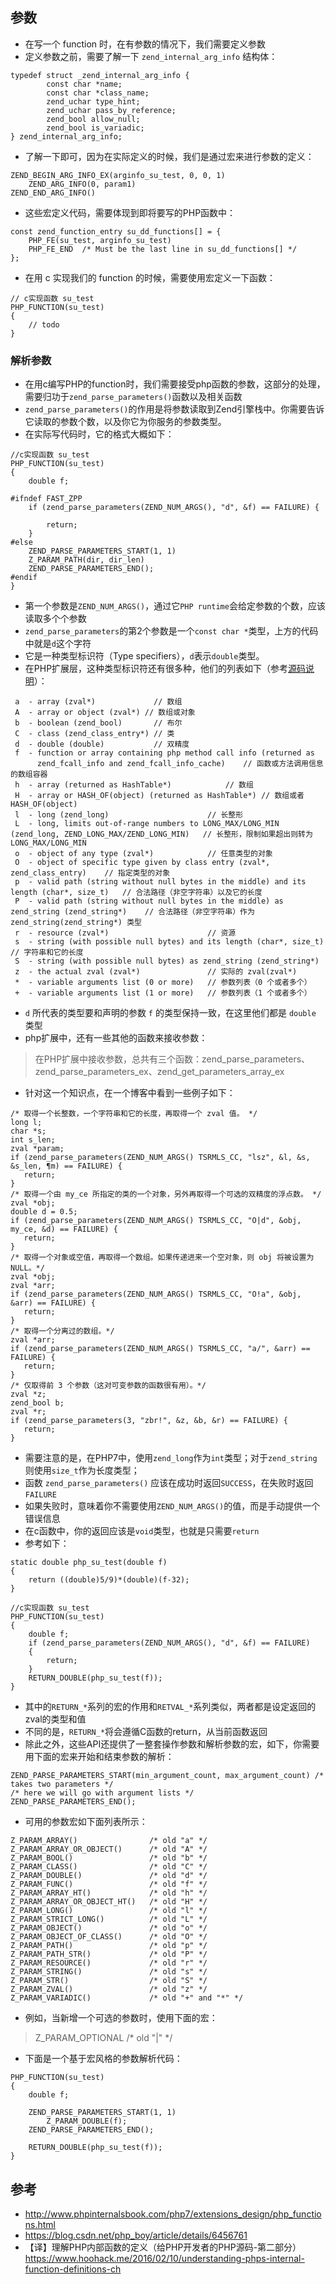 ## 参数
* 在写一个 function 时，在有参数的情况下，我们需要定义参数
* 定义参数之前，需要了解一下 `zend_internal_arg_info` 结构体：

```c/c++
typedef struct _zend_internal_arg_info {
        const char *name;
        const char *class_name;
        zend_uchar type_hint;
        zend_uchar pass_by_reference;
        zend_bool allow_null;
        zend_bool is_variadic;
} zend_internal_arg_info;
```

* 了解一下即可，因为在实际定义的时候，我们是通过宏来进行参数的定义：

```
ZEND_BEGIN_ARG_INFO_EX(arginfo_su_test, 0, 0, 1)
    ZEND_ARG_INFO(0, param1)
ZEND_END_ARG_INFO()
```

* 这些宏定义代码，需要体现到即将要写的PHP函数中：

```
const zend_function_entry su_dd_functions[] = {
	PHP_FE(su_test, arginfo_su_test)
	PHP_FE_END	/* Must be the last line in su_dd_functions[] */
};
```

* 在用 c 实现我们的 function 的时候，需要使用宏定义一下函数：

```
// c实现函数 su_test
PHP_FUNCTION(su_test)
{
    // todo
}
```

### 解析参数
* 在用c编写PHP的function时，我们需要接受php函数的参数，这部分的处理，需要归功于`zend_parse_parameters()`函数以及相关函数
* `zend_parse_parameters()`的作用是将参数读取到Zend引擎栈中。你需要告诉它读取的参数个数，以及你它为你服务的参数类型。
* 在实际写代码时，它的格式大概如下：

```
//c实现函数 su_test
PHP_FUNCTION(su_test)
{
	double f;

#ifndef FAST_ZPP
	if (zend_parse_parameters(ZEND_NUM_ARGS(), "d", &f) == FAILURE) {
		
		return;
	}
#else
    ZEND_PARSE_PARAMETERS_START(1, 1)
    Z_PARAM_PATH(dir, dir_len)
    ZEND_PARSE_PARAMETERS_END();
#endif
}
```

* 第一个参数是`ZEND_NUM_ARGS()`，通过它`PHP runtime`会给定参数的个数，应该读取多个个参数
* `zend_parse_parameters`的第2个参数是一个`const char *`类型，上方的代码中就是`d`这个字符
* 它是一种类型标识符（Type specifiers），`d`表示`double`类型。
* 在PHP扩展层，这种类型标识符还有很多种，他们的列表如下（参考[源码说明](https://github.com/php/php-src/blob/ef4b2fc283ddaf9bd692015f1db6dad52171c3ce/README.PARAMETER_PARSING_API#L43)）：

```
 a  - array (zval*)             // 数组
 A  - array or object (zval*) // 数组或对象
 b  - boolean (zend_bool)       // 布尔
 C  - class (zend_class_entry*) // 类
 d  - double (double)           // 双精度
 f  - function or array containing php method call info (returned as 
      zend_fcall_info and zend_fcall_info_cache)    // 函数或方法调用信息的数组容器
 h  - array (returned as HashTable*)            // 数组
 H  - array or HASH_OF(object) (returned as HashTable*) // 数组或者 HASH_OF(object)
 l  - long (zend_long)                      // 长整形
 L  - long, limits out-of-range numbers to LONG_MAX/LONG_MIN (zend_long, ZEND_LONG_MAX/ZEND_LONG_MIN)   // 长整形，限制如果超出则转为 LONG_MAX/LONG_MIN
 o  - object of any type (zval*)            // 任意类型的对象
 O  - object of specific type given by class entry (zval*, zend_class_entry)    // 指定类型的对象
 p  - valid path (string without null bytes in the middle) and its length (char*, size_t)   // 合法路径（非空字符串）以及它的长度
 P  - valid path (string without null bytes in the middle) as zend_string (zend_string*)    // 合法路径（非空字符串）作为 zend_string(zend_string*) 类型
 r  - resource (zval*)                      // 资源
 s  - string (with possible null bytes) and its length (char*, size_t)  // 字符串和它的长度
 S  - string (with possible null bytes) as zend_string (zend_string*)
 z  - the actual zval (zval*)               // 实际的 zval(zval*)
 *  - variable arguments list (0 or more)   // 参数列表（0 个或者多个）
 +  - variable arguments list (1 or more)   // 参数列表（1 个或者多个）
```

* `d` 所代表的类型要和声明的参数 `f` 的类型保持一致，在这里他们都是 `double` 类型
* php扩展中，还有一些其他的函数来接收参数：
>在PHP扩展中接收参数，总共有三个函数：zend_parse_parameters、zend_parse_parameters_ex、zend_get_parameters_array_ex

* 针对这一个知识点，在一个博客中看到一些例子如下：

```
/* 取得一个长整数，一个字符串和它的长度，再取得一个 zval 值。 */
long l;
char *s;
int s_len;
zval *param;
if (zend_parse_parameters(ZEND_NUM_ARGS() TSRMLS_CC, "lsz", &l, &s, &s_len, ¶m) == FAILURE) {
   return;
}
/* 取得一个由 my_ce 所指定的类的一个对象，另外再取得一个可选的双精度的浮点数。 */
zval *obj;
double d = 0.5;
if (zend_parse_parameters(ZEND_NUM_ARGS() TSRMLS_CC, "O|d", &obj, my_ce, &d) == FAILURE) {
   return;
}
/* 取得一个对象或空值，再取得一个数组。如果传递进来一个空对象，则 obj 将被设置为 NULL。*/
zval *obj;
zval *arr;
if (zend_parse_parameters(ZEND_NUM_ARGS() TSRMLS_CC, "O!a", &obj, &arr) == FAILURE) {
   return;
}
/* 取得一个分离过的数组。*/
zval *arr;
if (zend_parse_parameters(ZEND_NUM_ARGS() TSRMLS_CC, "a/", &arr) == FAILURE) {
   return;
}
/* 仅取得前 3 个参数（这对可变参数的函数很有用）。*/
zval *z;
zend_bool b;
zval *r;
if (zend_parse_parameters(3, "zbr!", &z, &b, &r) == FAILURE) {
   return;
}
```

* 需要注意的是，在PHP7中，使用`zend_long`作为`int`类型；对于`zend_string`则使用`size_t`作为长度类型；
* 函数 `zend_parse_parameters()` 应该在成功时返回`SUCCESS`，在失败时返回`FAILURE`
* 如果失败时，意味着你不需要使用`ZEND_NUM_ARGS()`的值，而是手动提供一个错误信息
* 在c函数中，你的返回应该是`void`类型，也就是只需要`return`
* 参考如下：

```
static double php_su_test(double f)
{
	return ((double)5/9)*(double)(f-32);
}

//c实现函数 su_test
PHP_FUNCTION(su_test)
{
	double f;
	if (zend_parse_parameters(ZEND_NUM_ARGS(), "d", &f) == FAILURE)
	{
		return;
	}
	RETURN_DOUBLE(php_su_test(f));
}
```

* 其中的`RETURN_*`系列的宏的作用和`RETVAL_*`系列类似，两者都是设定返回的zval的类型和值
* 不同的是，`RETURN_*`将会遵循C函数的return，从当前函数返回
* 除此之外，这些API还提供了一整套操作参数和解析参数的宏，如下，你需要用下面的宏来开始和结束参数的解析：

```
ZEND_PARSE_PARAMETERS_START(min_argument_count, max_argument_count) /* takes two parameters */
/* here we will go with argument lists */
ZEND_PARSE_PARAMETERS_END();
```

* 可用的参数宏如下面列表所示：

```
Z_PARAM_ARRAY()                /* old "a" */
Z_PARAM_ARRAY_OR_OBJECT()      /* old "A" */
Z_PARAM_BOOL()                 /* old "b" */
Z_PARAM_CLASS()                /* old "C" */
Z_PARAM_DOUBLE()               /* old "d" */
Z_PARAM_FUNC()                 /* old "f" */
Z_PARAM_ARRAY_HT()             /* old "h" */
Z_PARAM_ARRAY_OR_OBJECT_HT()   /* old "H" */
Z_PARAM_LONG()                 /* old "l" */
Z_PARAM_STRICT_LONG()          /* old "L" */
Z_PARAM_OBJECT()               /* old "o" */
Z_PARAM_OBJECT_OF_CLASS()      /* old "O" */
Z_PARAM_PATH()                 /* old "p" */
Z_PARAM_PATH_STR()             /* old "P" */
Z_PARAM_RESOURCE()             /* old "r" */
Z_PARAM_STRING()               /* old "s" */
Z_PARAM_STR()                  /* old "S" */
Z_PARAM_ZVAL()                 /* old "z" */
Z_PARAM_VARIADIC()             /* old "+" and "*" */
```

* 例如，当新增一个可选的参数时，使用下面的宏：
>Z_PARAM_OPTIONAL              /* old "|" */

* 下面是一个基于宏风格的参数解析代码：

```
PHP_FUNCTION(su_test)
{
    double f;

    ZEND_PARSE_PARAMETERS_START(1, 1)
        Z_PARAM_DOUBLE(f);
    ZEND_PARSE_PARAMETERS_END();

    RETURN_DOUBLE(php_su_test(f));
}
```


## 参考
* http://www.phpinternalsbook.com/php7/extensions_design/php_functions.html
* https://blog.csdn.net/php_boy/article/details/6456761
* 【译】理解PHP内部函数的定义（给PHP开发者的PHP源码-第二部分） https://www.hoohack.me/2016/02/10/understanding-phps-internal-function-definitions-ch
